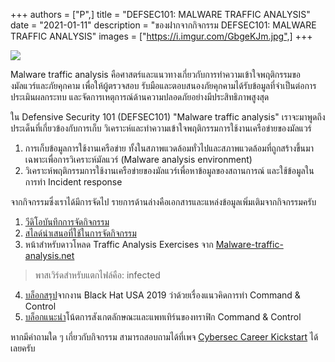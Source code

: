 +++ 
authors = ["P",]
title = "DEFSEC101: MALWARE TRAFFIC ANALYSIS"
date = "2021-01-11"
description = "ของฝากจากกิจกรรม DEFSEC101: MALWARE TRAFFIC ANALYSIS"
images = ["https://i.imgur.com/GbgeKJm.jpg",]
+++

![](https://i.imgur.com/GbgeKJm.jpg)

Malware traffic analysis คือศาสตร์และแนวทางเกี่ยวกับการทำความเข้าใจพฤติกรรมของมัลแวร์และภัยคุกคาม เพื่อให้ผู้ตรวจสอบ รับมือและตอบสนองภัยคุกคามได้รับข้อมูลที่จำเป็นต่อการประเมินผลกระทบ และจัดการเหตุการณ์ด้านความปลอดภัยอย่างมีประสิทธิภาพสูงสุด

ใน Defensive Security 101 (DEFSEC101) "Malware traffic analysis" เราจะมาพูดถึงประเด็นที่เกี่ยวข้องกับการเก็บ วิเคราะห์และทำความเข้าใจพฤติกรรมการใช้งานเครือข่ายของมัลแวร์

1. การเก็บข้อมูลการใช้งานเครือข่าย ทั้งในสภาพแวดล้อมทั่วไปและสภาพแวดล้อมที่ถูกสร้างขึ้นมาเฉพาะเพื่อการวิเคราะห์มัลแวร์ (Malware analysis environment)
2. วิเคราะห์พฤติกรรมการใช้งานเครือข่ายของมัลแวร์เพื่อหาข้อมูลของสถานการณ์ และใช้ข้อมูลในการทำ Incident response

จากกิจกรรมซึ่งเราได้มีการจัดไป รายการด้านล่างคือเอกสารและแหล่งข้อมูลเพิ่มเติมจากกิจกรรมครับ

1. [วีดิโอบันทึกการจัดกิจกรรม](https://www.youtube.com/watch?v=vponviUEEYk)
2. [สไลด์นำเสนอที่ใช้ในการจัดกิจกรรม](https://docs.google.com/presentation/d/1pODJ1kq-gXNBKibXDZwscNy69ciwSso3wQjGEwsHj9U/edit?usp=sharing)
3. หน้าสำหรับดาวโหลด Traffic Analysis Exercises จาก [Malware-traffic-analysis.net](https://www.malware-traffic-analysis.net/training-exercises.html)

> พาสเวิร์ดสำหรับแตกไฟล์คือ: infected

4. [บล็อกสรุป](https://pandora.sh/posts/bhusa19-flying-a-false-flag/)จากงาน Black Hat USA 2019 ว่าด้วยเรื่องแนวคิดการทำ Command & Control
5. [บล็อกแนะนำ](https://marcoramilli.com/2021/01/09/c2-traffic-patterns-personal-notes/)โน้ตการสังเกตลักษณะและแพทเทิร์นของทราฟิก Command & Control

หากมีคำถามใด ๆ เกี่ยวกับกิจกรรม สามารถสอบถามได้ที่เพจ [Cybersec Career Kickstart](https://fb.me/cyberseccareerkickstart) ได้เลยครับ